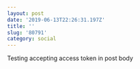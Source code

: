 ```yaml
---
layout: post
date: '2019-06-13T22:26:31.197Z'
title: ''
slug: '80791'
category: social
---
```

Testing accepting access token in post body
